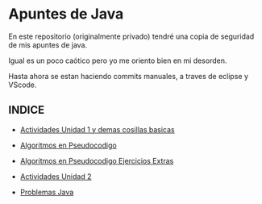# Apuntes de Java

En este repositorio (originalmente privado) tendré una copia de seguridad de mis apuntes de java.

Igual es un poco caótico pero yo me oriento bien en mi desorden.

Hasta ahora se estan haciendo commits manuales, a traves de eclipse y VScode.

## INDICE
- [Actividades Unidad 1 y demas cosillas basicas](https://github.com/abdell1999/apuntes_java/tree/master/ApuntesJava/src/basico)

- [Algoritmos en Pseudocodigo](https://github.com/abdell1999/apuntes_java/tree/master/ApuntesJava/src/bulcesDecision)

- [Algoritmos en Pseudocodigo Ejercicios Extras](https://github.com/abdell1999/apuntes_java/tree/master/ApuntesJava/src/pseudoExtra)

- [Actividades Unidad 2](https://github.com/abdell1999/apuntes_java/tree/master/ApuntesJava/src/ejerciciosUnidad02)

- [Problemas Java](https://github.com/abdell1999/apuntes_java/tree/master/Problemas%20Java)

